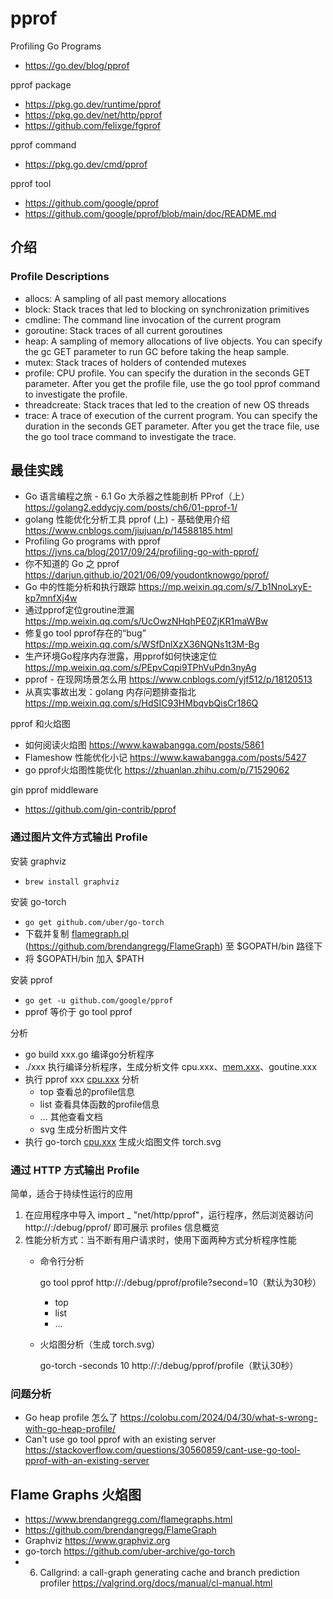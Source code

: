 # pprof

Profiling Go Programs
- https://go.dev/blog/pprof

pprof package
- https://pkg.go.dev/runtime/pprof
- https://pkg.go.dev/net/http/pprof
- https://github.com/felixge/fgprof

pprof command
- https://pkg.go.dev/cmd/pprof

pprof tool
- https://github.com/google/pprof
- https://github.com/google/pprof/blob/main/doc/README.md


## 介绍

### Profile Descriptions
- allocs: A sampling of all past memory allocations
- block: Stack traces that led to blocking on synchronization primitives
- cmdline: The command line invocation of the current program
- goroutine: Stack traces of all current goroutines
- heap: A sampling of memory allocations of live objects. You can specify the gc GET parameter to run GC before taking the heap sample.
- mutex: Stack traces of holders of contended mutexes
- profile: CPU profile. You can specify the duration in the seconds GET parameter. After you get the profile file, use the go tool pprof command to investigate the profile.
- threadcreate: Stack traces that led to the creation of new OS threads
- trace: A trace of execution of the current program. You can specify the duration in the seconds GET parameter. After you get the trace file, use the go tool trace command to investigate the trace.


## 最佳实践
- Go 语言编程之旅 - 6.1 Go 大杀器之性能剖析 PProf（上）https://golang2.eddycjy.com/posts/ch6/01-pprof-1/
- golang 性能优化分析工具 pprof (上) - 基础使用介绍 https://www.cnblogs.com/jiujuan/p/14588185.html
- Profiling Go programs with pprof https://jvns.ca/blog/2017/09/24/profiling-go-with-pprof/
- 你不知道的 Go 之 pprof https://darjun.github.io/2021/06/09/youdontknowgo/pprof/
- Go 中的性能分析和执行跟踪 https://mp.weixin.qq.com/s/7_b1NnoLxyE-kp7mnfXj4w
- 通过pprof定位groutine泄漏 https://mp.weixin.qq.com/s/UcOwzNHqhPE0ZjKR1maWBw
- 修复go tool pprof存在的“bug” https://mp.weixin.qq.com/s/WSfDnlXzX36NQNs1t3M-Bg
- 生产环境Go程序内存泄露，用pprof如何快速定位 https://mp.weixin.qq.com/s/PEpvCqpi9TPhVuPdn3nyAg
- pprof - 在现网场景怎么用 https://www.cnblogs.com/yjf512/p/18120513
- 从真实事故出发：golang 内存问题排查指北 https://mp.weixin.qq.com/s/HdSIC93HMbqvbQisCr186Q

pprof 和火焰图
- 如何阅读火焰图 https://www.kawabangga.com/posts/5861
- Flameshow 性能优化小记 https://www.kawabangga.com/posts/5427
- go pprof火焰图性能优化 https://zhuanlan.zhihu.com/p/71529062

gin pprof middleware
- https://github.com/gin-contrib/pprof

### 通过图片文件方式输出 Profile

安装 graphviz

- `brew install graphviz`

安装 go-torch

- `go get github.com/uber/go-torch`
- 下载并复制 [flamegraph.pl](http://flamegraph.pl) (https://github.com/brendangregg/FlameGraph) 至 $GOPATH/bin 路径下
- 将 $GOPATH/bin 加入 $PATH

安装 pprof

- `go get -u github.com/google/pprof`
- pprof 等价于 go tool pprof

分析

- go build xxx.go 编译go分析程序
- ./xxx 执行编译分析程序，生成分析文件 cpu.xxx、[mem.xxx](http://mem.xxx)、goutine.xxx
- 执行 pprof xxx [cpu.xxx](http://cpu.xxx) 分析
    - top 查看总的profile信息
    - list 查看具体函数的profile信息
    - ... 其他查看文档
    - svg 生成分析图片文件
- 执行 go-torch [cpu.xxx](http://cpu.xxx) 生成火焰图文件 torch.svg

### 通过 HTTP 方式输出 Profile

简单，适合于持续性运行的应用

1. 在应用程序中导入 import _ "net/http/pprof"，运行程序，然后浏览器访问 http://<host>:<port>/debug/pprof/ 即可展示 profiles 信息概览
2. 性能分析方式：当不断有用户请求时，使用下面两种方式分析程序性能
    - 命令行分析
        
        go tool pprof http://<host>:<port>/debug/pprof/profile?second=10（默认为30秒）
        
        - top
        - list
        - ...
    - 火焰图分析（生成 torch.svg）
        
        go-torch -seconds 10 http://<host>:<port>/debug/pprof/profile（默认30秒）

### 问题分析
- Go heap profile 怎么了 https://colobu.com/2024/04/30/what-s-wrong-with-go-heap-profile/
- Can't use go tool pprof with an existing server https://stackoverflow.com/questions/30560859/cant-use-go-tool-pprof-with-an-existing-server


## Flame Graphs 火焰图
- https://www.brendangregg.com/flamegraphs.html
- https://github.com/brendangregg/FlameGraph
- Graphviz https://www.graphviz.org
- go-torch https://github.com/uber-archive/go-torch
- 6. Callgrind: a call-graph generating cache and branch prediction profiler https://valgrind.org/docs/manual/cl-manual.html


